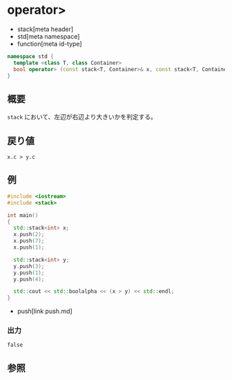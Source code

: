 # operator>
* stack[meta header]
* std[meta namespace]
* function[meta id-type]

```cpp
namespace std {
  template <class T, class Container>
  bool operator> (const stack<T, Container>& x, const stack<T, Container>& y);
}
```

## 概要
`stack` において、左辺が右辺より大きいかを判定する。


## 戻り値
`x.c > y.c`


## 例
```cpp
#include <iostream>
#include <stack>

int main()
{
  std::stack<int> x;
  x.push(2);
  x.push(7);
  x.push(1);

  std::stack<int> y;
  y.push(3);
  y.push(1);
  y.push(4);

  std::cout << std::boolalpha << (x > y) << std::endl;
}
```
* push[link push.md]

### 出力
```
false
```

## 参照


